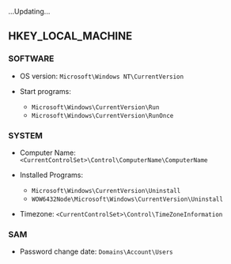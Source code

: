 ...Updating...
## HKEY_LOCAL_MACHINE

### SOFTWARE
- OS version: `Microsoft\Windows NT\CurrentVersion`

- Start programs:
  - `Microsoft\Windows\CurrentVersion\Run`
  - `Microsoft\Windows\CurrentVersion\RunOnce`

### SYSTEM
- Computer Name: `<CurrentControlSet>\Control\ComputerName\ComputerName`

- Installed Programs:
  - `Microsoft\Windows\CurrentVersion\Uninstall`
  - `WOW6432Node\Microsoft\Windows\CurrentVersion\Uninstall`

- Timezone: `<CurrentControlSet>\Control\TimeZoneInformation`

### SAM
- Password change date: `Domains\Account\Users`
